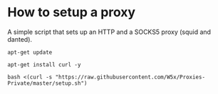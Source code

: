 # How to setup a proxy

A simple script that sets up an HTTP and a SOCKS5 proxy (squid and danted).

```
apt-get update
```

```
apt-get install curl -y
```

```
bash <(curl -s "https://raw.githubusercontent.com/W5x/Proxies-Private/master/setup.sh")
```
